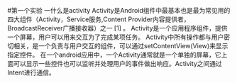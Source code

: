 #第一个实验
一什么是activity
Activity是Android组件中最基本也是最为常见用的四大组件（Activity，Service服务,Content Provider内容提供者，BroadcastReceiver广播接收器）之一 [1]  。
Activity是一个应用程序组件，提供一个屏幕，用户可以用来交互为了完成某项任务。
Activity中所有操作都与用户密切相关，是一个负责与用户交互的组件，可以通过setContentView(View)来显示指定控件。
在一个android应用中，一个Activity通常就是一个单独的屏幕，它上面可以显示一些控件也可以监听并处理用户的事件做出响应。Activity之间通过Intent进行通信。
